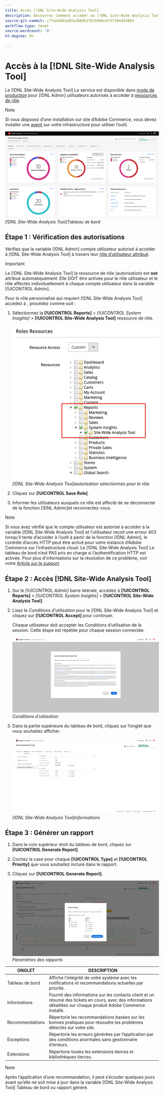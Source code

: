 ```yaml
---
title: Accès [!DNL Site-Wide Analysis Tool]
description: Découvrez comment accéder au [!DNL Site-Wide Analysis Tool]
source-git-commit: c7fabdd83e03a288d627b70d48cdf57184d43603
workflow-type: tm+mt
source-wordcount: '0'
ht-degree: 0%

---
```


# Accès à la [!DNL Site-Wide Analysis Tool]

Le [!DNL Site-Wide Analysis Tool] Le service est disponible dans [mode de production](https://docs.magento.com/user-guide/magento/installation-modes.html) pour [!DNL Admin] utilisateurs autorisés à accéder à [ressources de rôle](https://docs.magento.com/user-guide/system/permissions-user-roles.html).

>[!NOTE]
>
>Si vous disposez d’une installation sur site d’Adobe Commerce, vous devez installer une [agent](../site-wide-analysis-tool/installation.md) sur votre infrastructure pour utiliser l’outil.

![Tableau de bord des analyses à l’échelle du site](../../assets/tools/site-wide-analysis-tool-dashboard.png)
*[!DNL Site-Wide Analysis Tool]Tableau de bord*

## Étape 1 : Vérification des autorisations

Vérifiez que la variable [!DNL Admin] compte utilisateur autorisé à accéder à [!DNL Site-Wide Analysis Tool] à travers leur [rôle d’utilisateur attribué](https://docs.magento.com/user-guide/system/permissions-user-roles.html).

>[!IMPORTANT]
>
>Le [!DNL Site-Wide Analysis Tool] la ressource de rôle (autorisation) est **not** attribué automatiquement. Elle DOIT être activée pour le rôle utilisateur et le rôle affectés individuellement à chaque compte utilisateur dans la variable [!UICONTROL Admin].

Pour le rôle personnalisé qui requiert [!DNL Site-Wide Analysis Tool] accédez à , procédez comme suit :

1. Sélectionnez la **[!UICONTROL Reports]** > *[!UICONTROL System Insights]* > **[!UICONTROL Site-Wide Analysis Tool]** ressource de rôle.

   ![Tableau de bord des analyses à l’échelle du site](../../assets/tools/swat-role-access.png)
   *[!DNL Site-Wide Analysis Tool]autorisation sélectionnée pour le rôle*

1. Cliquez sur **[!UICONTROL Save Role]**.

1. Informer les utilisateurs auxquels ce rôle est affecté de se déconnecter de la fonction [!DNL Admin]et reconnectez-vous.

>[!NOTE]
>
>Si vous avez vérifié que le compte utilisateur est autorisé à accéder à la variable [!DNL Site-Wide Analysis Tool] et l’utilisateur reçoit une erreur 403 lorsqu’il tente d’accéder à l’outil à partir de la fonction [!DNL Admin], le contrôle d’accès HTTP peut être activé pour votre instance d’Adobe Commerce sur l’infrastructure cloud. Le [!DNL Site-Wide Analysis Tool] Le tableau de bord n’est PAS pris en charge si l’authentification HTTP est activée. Pour plus d’informations sur la résolution de ce problème, voir notre [Article sur le support](https://support.magento.com/hc/en-us/articles/360057400172-403-errors-when-accessing-Site-Wide-Analysis-Tool-on-Magento?_ga=2.168901729.117144580.1649172612-1623400270.1640858671).

## Étape 2 : Accès [!DNL Site-Wide Analysis Tool]

1. Sur le *[!UICONTROL Admin]* barre latérale, accédez à **[!UICONTROL Reports]** > *[!UICONTROL System Insights]* > **[!UICONTROL Site-Wide Analysis Tool]**.

1. Lisez le *Conditions d’utilisation* pour le [!DNL Site-Wide Analysis Tool] et cliquez sur **[!UICONTROL Accept]** pour continuer.

   Chaque utilisateur doit accepter les Conditions d’utilisation de la session. Cette étape est répétée pour chaque session connectée.

   ![Tableau de bord des analyses à l’échelle du site](../../assets/tools/swat-tos.png)
   *Conditions d’utilisation*

1. Dans la partie supérieure du tableau de bord, cliquez sur l’onglet que vous souhaitez afficher.

   ![Tableau de bord des analyses à l’échelle du site](../../assets/tools/swat-information-tab.png)
   *[!DNL Site-Wide Analysis Tool]informations*

## Étape 3 : Générer un rapport

1. Dans le coin supérieur droit du tableau de bord, cliquez sur **[!UICONTROL Generate Report]**.

1. Cochez la case pour chaque **[!UICONTROL Type]** et **[!UICONTROL Priority]** que vous souhaitez inclure dans le rapport.

1. Cliquez sur **[!UICONTROL Generate Report]**.

   ![Tableau de bord des analyses à l’échelle du site](../../assets/tools/swat-report-settings.png)
   *Paramètres des rapports*

| ONGLET | DESCRIPTION |
| --- | --- |
| Tableau de bord | Affiche l’intégrité de votre système avec les notifications et recommandations actuelles par priorité. |
| Informations | Fournit des informations sur les contacts client et un résumé des tickets en cours, avec des informations détaillées sur chaque produit Adobe Commerce installé. |
| Recommendations | Répertorie les recommandations basées sur les bonnes pratiques pour résoudre les problèmes détectés sur votre site. |
| Exceptions | Répertorie les erreurs générées par l’application par des conditions anormales sans gestionnaire d’erreurs. |
| Extensions | Répertorie toutes les extensions tierces et bibliothèques tierces. |

>[!NOTE]
>
>Après l’application d’une recommandation, il peut s’écouler quelques jours avant qu’elle ne soit mise à jour dans la variable [!DNL Site-Wide Analysis Tool] Tableau de bord ou rapport généré.
